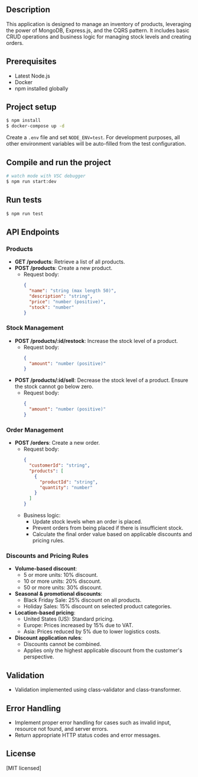 ## Description

This application is designed to manage an inventory of products, leveraging the power of MongoDB, Express.js, and the CQRS pattern. It includes basic CRUD operations and business logic for managing stock levels and creating orders.

## Prerequisites

- Latest Node.js
- Docker
- npm installed globally

## Project setup

```bash
$ npm install
$ docker-compose up -d
```

Create a `.env` file and set `NODE_ENV=test`. For development purposes, all other environment variables will be auto-filled from the test configuration.

## Compile and run the project

```bash
# watch mode with VSC debugger
$ npm run start:dev
```

## Run tests

```bash
$ npm run test
```

## API Endpoints

### Products

- **GET /products**: Retrieve a list of all products.
- **POST /products**: Create a new product.
  - Request body:
    ```json
    {
      "name": "string (max length 50)",
      "description": "string",
      "price": "number (positive)",
      "stock": "number"
    }
    ```

### Stock Management

- **POST /products/:id/restock**: Increase the stock level of a product.
  - Request body:
    ```json
    {
      "amount": "number (positive)"
    }
    ```
- **POST /products/:id/sell**: Decrease the stock level of a product. Ensure the stock cannot go below zero.
  - Request body:
    ```json
    {
      "amount": "number (positive)"
    }
    ```

### Order Management

- **POST /orders**: Create a new order.
  - Request body:
    ```json
    {
      "customerId": "string",
      "products": [
        {
          "productId": "string",
          "quantity": "number"
        }
      ]
    }
    ```
  - Business logic:
    - Update stock levels when an order is placed.
    - Prevent orders from being placed if there is insufficient stock.
    - Calculate the final order value based on applicable discounts and pricing rules.

### Discounts and Pricing Rules

- **Volume-based discount**:
  - 5 or more units: 10% discount.
  - 10 or more units: 20% discount.
  - 50 or more units: 30% discount.
- **Seasonal & promotional discounts**:
  - Black Friday Sale: 25% discount on all products.
  - Holiday Sales: 15% discount on selected product categories.
- **Location-based pricing**:
  - United States (US): Standard pricing.
  - Europe: Prices increased by 15% due to VAT.
  - Asia: Prices reduced by 5% due to lower logistics costs.
- **Discount application rules**:
  - Discounts cannot be combined.
  - Applies only the highest applicable discount from the customer's perspective.

## Validation

- Validation implemented using class-validator and class-transformer.

## Error Handling

- Implement proper error handling for cases such as invalid input, resource not found, and server errors.
- Return appropriate HTTP status codes and error messages.

## License

[MIT licensed]
